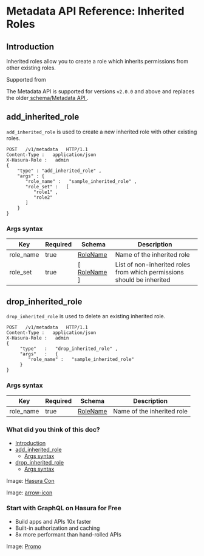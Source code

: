 # Metadata API Reference: Inherited Roles

## Introduction​

Inherited roles allow you to create a role which inherits permissions
from other existing roles.

Supported from

The Metadata API is supported for versions `v2.0.0` and above and
replaces the older[ schema/Metadata API ](https://hasura.io/docs/latest/api-reference/schema-metadata-api/index/).

## add_inherited_role​

 `add_inherited_role` is used to create a new inherited role with other existing roles.

```
POST   /v1/metadata   HTTP/1.1
Content-Type :   application/json
X-Hasura-Role :   admin
{
    "type" : "add_inherited_role" ,
    "args" : {
       "role_name" :   "sample_inherited_role" ,
       "role_set" :   [
          "role1" ,
          "role2"
       ]
    }
}
```

### Args syntax​

| Key | Required | Schema | Description |
|---|---|---|---|
| role_name | true | [ RoleName ](https://hasura.io/docs/latest/api-reference/syntax-defs/#rolename) | Name of the inherited role |
| role_set | true | [[ RoleName ](https://hasura.io/docs/latest/api-reference/syntax-defs/#rolename)] | List of non-inherited roles from which permissions should be inherited |


## drop_inherited_role​

 `drop_inherited_role` is used to delete an existing inherited role.

```
POST   /v1/metadata   HTTP/1.1
Content-Type :   application/json
X-Hasura-Role :   admin
{
     "type"   :   "drop_inherited_role" ,
     "args"   :   {
        "role_name" :   "sample_inherited_role"
     }
}
```

### Args syntax​

| Key | Required | Schema | Description |
|---|---|---|---|
| role_name | true | [ RoleName ](https://hasura.io/docs/latest/api-reference/syntax-defs/#rolename) | Name of the inherited role |


### What did you think of this doc?

- [ Introduction ](https://hasura.io/docs/latest/api-reference/metadata-api/inherited-roles/#metadata-add-inherited-role-syntax/#introduction)
- [ add_inherited_role ](https://hasura.io/docs/latest/api-reference/metadata-api/inherited-roles/#metadata-add-inherited-role-syntax/#metadata-add-inherited-role)
    - [ Args syntax ](https://hasura.io/docs/latest/api-reference/metadata-api/inherited-roles/#metadata-add-inherited-role-syntax/#metadata-add-inherited-role-syntax)
- [ drop_inherited_role ](https://hasura.io/docs/latest/api-reference/metadata-api/inherited-roles/#metadata-add-inherited-role-syntax/#metadata-drop-inherited-role)
    - [ Args syntax ](https://hasura.io/docs/latest/api-reference/metadata-api/inherited-roles/#metadata-add-inherited-role-syntax/#metadata-drop-inherited-role-syntax)


Image: [ Hasura Con ](https://res.cloudinary.com/dh8fp23nd/image/upload/v1686154570/hasura-con-2023/has-con-light-date_r2a2ud.png)

Image: [ arrow-icon ](https://res.cloudinary.com/dh8fp23nd/image/upload/v1683723549/main-web/chevron-right_ldbi7d.png)

### Start with GraphQL on Hasura for Free

- Build apps and APIs 10x faster
- Built-in authorization and caching
- 8x more performant than hand-rolled APIs


Image: [ Promo ](https://hasura.io/docs/assets/images/hasura-free-ff60e409244e0ea12b5a3045d1a9096b.png)